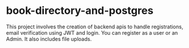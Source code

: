 # book-directory-and-postgres
This project involves the creation of backend apis to handle registrations, email verification using JWT and login.
You can register as a user or an Admin.
It also includes file uploads.
